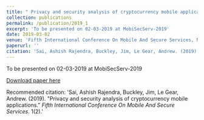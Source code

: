```yaml
---
title: " Privacy and security analysis of cryptocurrency mobile applications"
collection: publications
permalink: /publication/2019_1
excerpt: 'To be presented on 02-03-2019 at MobiSecServ-2019'
date: 2019-03-02
venue: 'Fifth International Conference On Mobile And Secure Services, Miami, Florida, USA'
paperurl: ''
citation: 'Sai, Ashish Rajendra, Buckley, Jim, Le Gear, Andrew. (2019). &quot;Privacy and security analysis of cryptocurrency mobile applications.&quot; <i>Fifth International Conference On Mobile And Secure Services</i>. 1(2).'
---
```

To be presented on 02-03-2019 at MobiSecServ-2019

[Download paper here]()

Recommended citation: 'Sai, Ashish Rajendra, Buckley, Jim, Le Gear, Andrew. (2019). &quot;Privacy and security analysis of cryptocurrency mobile applications.&quot; <i>Fifth International Conference On Mobile And Secure Services</i>. 1(2).'
